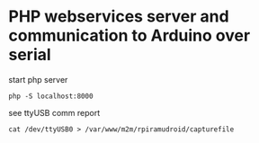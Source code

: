# PHP webservices server and communication to Arduino over serial 

start php server 
```
php -S localhost:8000
```

see ttyUSB comm report
```
cat /dev/ttyUSB0 > /var/www/m2m/rpiramudroid/capturefile
```